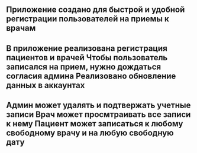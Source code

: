 Приложение создано для быстрой и удобной регистрации пользователей на приемы к врачам
----------------------------------------------------------------------------------------------------------------------
В приложение реализована регистрация пациентов и врачей
Чтобы пользователь записался на прием, нужно дождаться согласия админа
Реализовано обновление данных в аккаунтах
----------------------------------------------------------------------------------------------------------------------
Админ может удалять и подтвержать учетные записи
Врач может просмтраивать все  записи к нему
Пациент может записаться к любому свободному врачу и на любую свободную дату
----------------------------------------------------------------------------------------------------------------------

